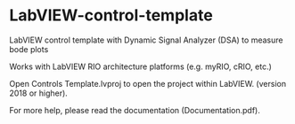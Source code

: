# LabVIEW-control-template
LabVIEW control template with Dynamic Signal Analyzer (DSA) to measure bode plots

Works with LabVIEW RIO architecture platforms (e.g. myRIO, cRIO, etc.)

Open Controls Template.lvproj to open the project within LabVIEW. (version 2018 or higher).

For more help, please read the documentation (Documentation.pdf).

